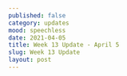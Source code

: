 ```yaml
---
published: false
category: updates
mood: speechless
date: 2021-04-05
title: Week 13 Update - April 5
slug: Week 13 Update
layout: post
---
```

